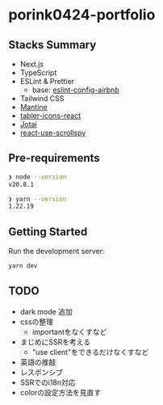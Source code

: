 # porink0424-portfolio

## Stacks Summary

- Next.js
- TypeScript
- ESLint & Prettier
  - base: [eslint-config-airbnb](https://www.npmjs.com/package/eslint-config-airbnb)
- Tailwind CSS
- [Mantine](https://mantine.dev/)
- [tabler-icons-react](https://tabler-icons-react.vercel.app/)
- [Jotai](https://jotai.org/)
- [react-use-scrollspy](https://github.com/Purii/react-use-scrollspy)

## Pre-requirements

```bash
❯ node --version
v20.8.1

❯ yarn --version
1.22.19
```

## Getting Started

Run the development server:

```bash
yarn dev
```

## TODO

- dark mode 追加
- cssの整理
  - importantをなくすなど
- まじめにSSRを考える
  - "use client"をできるだけなくすなど
- 英語の推敲
- レスポンシブ
- SSRでのi18n対応
- colorの設定方法を見直す
